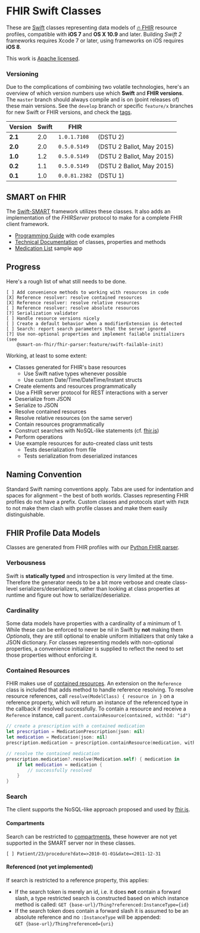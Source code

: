 FHIR Swift Classes
==================

These are [Swift](https://developer.apple.com/swift/) classes representing data models of [🔥 FHIR](http://www.hl7.org/fhir) resource profiles, compatible with **iOS 7** and **OS X 10.9** and later.
Building _Swift 2_ frameworks requires Xcode 7 or later, using frameworks on iOS requires **iOS 8**.

This work is [Apache licensed](LICENSE.txt).


### Versioning

Due to the complications of combining two volatile technologies, here's an overview of which version numbers use which **Swift** and **FHIR versions**.
The `master` branch should always compile and is on (point releases of) these main versions.
See the `develop` branch or specific `feature/x` branches for new Swift or FHIR versions, and check the [tags](https://github.com/smart-on-fhir/Swift-FHIR/releases).

Version  | Swift |          FHIR | &nbsp;
---------|-------|---------------|---
 **2.1** |   2.0 |  `1.0.1.7108` | (DSTU 2)
 **2.0** |   2.0 |  `0.5.0.5149` | (DSTU 2 Ballot, May 2015)
 **1.0** |   1.2 |  `0.5.0.5149` | (DSTU 2 Ballot, May 2015)
 **0.2** |   1.1 |  `0.5.0.5149` | (DSTU 2 Ballot, May 2015)
 **0.1** |   1.0 | `0.0.81.2382` | (DSTU 1)


SMART on FHIR
-------------

The [Swift-SMART](https://github.com/smart-on-fhir/Swift-SMART) framework utilizes these classes.
It also adds an implementation of the _FHIRServer_ protocol to make for a complete FHIR client framework.

- [Programming Guide](https://github.com/smart-on-fhir/Swift-SMART/wiki) with code examples
- [Technical Documentation](http://docs.smarthealthit.org/Swift-SMART/) of classes, properties and methods
- [Medication List](https://github.com/smart-on-fhir/SoF-MedList) sample app


Progress
--------

Here's a rough list of what still needs to be done.

```
[ ] Add convenience methods to working with resources in code
[X] Reference resolver: resolve contained resources
[X] Reference resolver: resolve relative resources
[ ] Reference resolver: resolve absolute resources
[?] Serialization validator
[ ] Handle resource versions nicely
[ ] Create a default behavior when a modifierExtension is detected
[ ] Search: report search parameters that the server ignored
[?] Use non-optional properties and implement failable initializers (see
    @smart-on-fhir/fhir-parser:feature/swift-failable-init)
```

Working, at least to some extent:

- Classes generated for FHIR's base resources
    + Use Swift native types whenever possible
    + Use custom Date/Time/DateTime/Instant structs
- Create elements and resources programmatically
- Use a FHIR server protocol for REST interactions with a server
- Deserialize from JSON
- Serialize to JSON
- Resolve contained resources
- Resolve relative resources (on the same server)
- Contain resources programmatically
- Construct searches with NoSQL-like statements (cf. [fhir.js](https://github.com/FHIR/fhir.js))
- Perform operations
- Use example resources for auto-created class unit tests
    + Tests deserialization from file
    + Tests serialization from deserialized instances


Naming Convention
-----------------

Standard Swift naming conventions apply.
Tabs are used for indentation and spaces for alignment – the best of both worlds.
Classes representing FHIR profiles do not have a prefix.
Custom classes and protocols start with `FHIR` to not make them clash with profile classes and make them easily distinguishable.


FHIR Profile Data Models
------------------------

Classes are generated from FHIR profiles with our [Python FHIR parser](https://github.com/smart-on-fhir/fhir-parser).

### Verbousness

Swift is **statically typed** and introspection is _very_ limited at the time.
Therefore the generator needs to be a bit more verbose and create class-level serializers/deserializers, rather than looking at class properties at runtime and figure out how to serialize/deserialize.

### Cardinality

Some data models have properties with a cardinality of a minimum of 1.
While these can be enforced to never be nil in Swift by **not** making them _Optionals_, they are still optional to enable uniform initializers that only take a JSON dictionary.
For classes representing models with non-optional properties, a convenience initializer is supplied to reflect the need to set those properties without enforcing it.

### Contained Resources

FHIR makes use of [contained resources](http://hl7.org/implement/standards/fhir/references.html#contained).
An extension on the `Reference` class is included that adds method to handle reference resolving.
To resolve resource references, call `resolve(ModelClass) { resource in }` on a reference property, which will return an instance of the referenced type in the callback if resolved successfully.
To contain a resource and receive a `Reference` instance, call `parent.containResource(contained, withId: "id")`

```swift
// create a prescription with a contained medication
let prescription = MedicationPrescription(json: nil)
let medication = Medication(json: nil)
prescription.medication = prescription.containResource(medication, withId: "med")

// resolve the contained medication
prescription.medication?.resolve(Medication.self) { medication in
	if let medication = medication {
		// successfully resolved
	}
}
```

### Search

The client supports the NoSQL-like approach proposed and used by [fhir.js](https://github.com/FHIR/fhir.js#search).

#### Compartments

Search can be restricted to [compartments](http://hl7.org/fhir/extras.html#compartment), these however are not yet supported in the SMART server nor in these classes.

```
[ ] Patient/23/procedure?date=>2010-01-01&date=<2011-12-31
```

#### Referenced (not yet implemented)

If search is restricted to a reference property, this applies:

- If the search token is merely an id, i.e. it does **not** contain a forward slash, a type restricted search is constructed based on which instance method is called:
    `GET {base-url}/Thing?referenced:InstanceType={id}`
- If the search token does contain a forward slash it is assumed to be an absolute reference and no `:InstanceType` will be appended:  
    `GET {base-url}/Thing?referenced={uri}`

